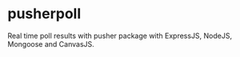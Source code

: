 # pusherpoll
Real time poll results with pusher package with ExpressJS, NodeJS, Mongoose and CanvasJS.